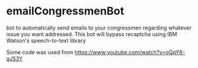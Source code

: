 # emailCongressmenBot
bot to automatically send emails to your congressmen regarding whatever issue you want addressed. This bot will bypass recaptcha using IBM Watson's speech-to-text library

Some code was used from https://www.youtube.com/watch?v=oQpY6-gJ53Y
